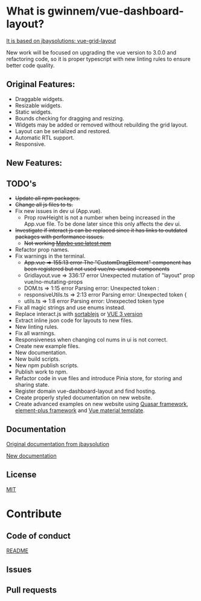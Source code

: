 # What is gwinnem/vue-dashboard-layout?
[It is based on jbaysolutions: vue-grid-layout](https://jbaysolutions.github.io/vue-grid-layout)

New work will be focused on upgrading the vue version to 3.0.0 and refactoring code, so it is proper typescript with new linting rules to ensure better code quality.

## Original Features:
* Draggable widgets.
* Resizable widgets.
* Static widgets.
* Bounds checking for dragging and resizing.
* Widgets may be added or removed without rebuilding the grid layout.
* Layout can be serialized and restored.
* Automatic RTL support.
* Responsive.

## New Features:

## TODO's
* ~~Update all npm packages.~~
* ~~Change all js files to ts.~~
* Fix new issues in dev ui (App.vue).
    * Prop rowHeight is not a number when being increased in the App.vue file. To be done later since this only affects the dev ui.
* ~~Investigate if interact js can be replaced since it has links to outdated packages with performance issues.~~
    * ~~Not working [Maybe use latest npm](https://www.npmjs.com/package/interactjs)~~
* Refactor prop names.
* Fix warnings in the terminal.
    * ~~App.vue =>  155:13  error  The "CustomDragElement" component has been registered but not used  vue/no-unused-components~~
    * Gridlayout.vue => 336:17  error  Unexpected mutation of "layout" prop  vue/no-mutating-props
    * DOM.ts => 1:15  error  Parsing error: Unexpected token :
    * responsiveUtils.ts => 2:13  error  Parsing error: Unexpected token {
    * utils.ts => 1:8  error  Parsing error: Unexpected token type
* Fix all magic strings and use enums instead.
* Replace interact.js with [sortablejs](https://github.com/SortableJS/Sortable) or [VUE 3 version](https://github.com/SortableJS/vue.draggable.next)
* Extract inline json code for layouts to new files.
* New linting rules.
* Fix all warnings.
* Responsiveness when changing col nums in ui is not correct.
* Create new example files.
* New documentation.
* New build scripts.
* New npm publish scripts.
* Publish work to npm.
* Refactor code in vue files and introduce Pinia store, for storing and sharing state.
* Register domain vue-dashboard-layout and find hosting.
* Create properly styled documentation on new website.
* Create advanced examples on new website using [Quasar framework](https://quasar.dev/), [element-plus framework](https://element-plus.org/en-US/) and [Vue material template](https://www.creative-tim.com/vuematerial).


## Documentation
[Original documentation from jbaysolution](https://jbaysolutions.github.io/vue-grid-layout/guide/)

[New documentation](./docs/TOC.md)


## License
[MIT](./LICENSE.md)



# Contribute


## Code of conduct
[README](./CODE_OF_CONDUCT.md)


## Issues


## Pull requests
